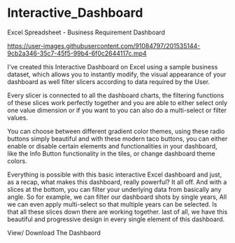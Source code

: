 # Interactive_Dashboard
Excel Spreadsheet - Business Requirement Dashboard

https://user-images.githubusercontent.com/91084797/201535144-9cb2a346-35c7-45f5-99b4-6f0c2644117c.mp4

I've created this Interactive Dashboard on Excel using a sample business dataset, which allows you to instantly modify, the visual appearance of your dashboard as well filter slicers according to data required by the User. 



Every slicer is connected to all the dashboard charts, the filtering functions of these slices work perfectly together and you are able to either select only one value dimension or if you want to you can also do a multi-select or filter values. 



You can choose between different gradient color themes, using these radio buttons simply beautiful and with these modern taco buttons, you can either enable or disable certain elements and functionalities in your dashboard, like the Info Button functionality in the tiles, or change dashboard theme colors.



Everything is possible with this basic interactive Excel dashboard and just, as a recap, what makes this dashboard, really powerful? It all off. And with a slices at the bottom, you can filter your underlying data from basically any angle. So for example, we can filter our dashboard shots by single years, All we can even apply multi-select so that multiple years can be selected. Is that all these slices down there are working together. last of all, we have this beautiful and progressive design in every single element of this dashboard. 

View/ Download The Dashbaord 
